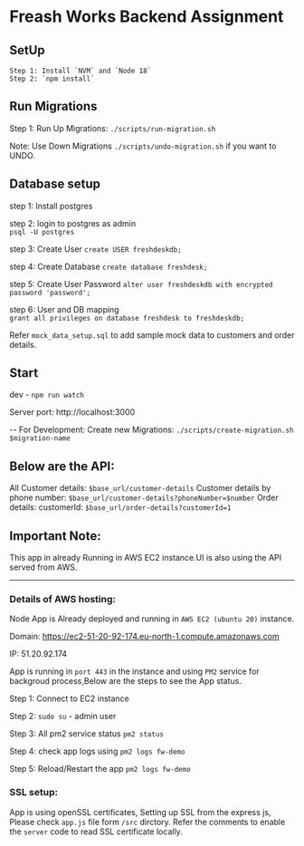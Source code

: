 # Freash Works Backend Assignment

## SetUp
    Step 1: Install `NVM` and `Node 18`    
    Step 2: `npm install`

## Run Migrations
 Step 1: Run Up Migrations: `./scripts/run-migration.sh`
 
 Note: Use Down Migrations  `./scripts/undo-migration.sh` if you want to UNDO.    

## Database setup
   
step 1: Install postgres 

step 2: login to postgres as admin  
        `psql -U postgres` 

step 3: Create User 
        `create USER freshdeskdb;` 

step 4: Create Database
        `create database freshdesk;`

step 5: Create User Password
        `alter user freshdeskdb with encrypted password 'password';`

step 6: User and DB mapping       
        `grant all privileges on database freshdesk to freshdeskdb;`

Refer `mock_data_setup.sql` to add sample mock data to customers and order details. 

## Start
dev - `npm run watch`

Server port: http://localhost:3000

-- For Development:
Create new Migrations: `./scripts/create-migration.sh $migration-name`

## Below are the API:
All Customer details: `$base_url/customer-details`
Customer details by phone number: `$base_url/customer-details?phoneNumber=$number`
Order details: customerId: `$base_url/order-details?customerId=1`

## Important Note:
This app in already Running in AWS EC2 instance.UI is also using the API served from AWS.


--------------------------------------------------------------------------------------------


### Details of AWS hosting:

Node App is Already deployed and running in `AWS EC2 (ubuntu 20)` instance.

Domain: https://ec2-51-20-92-174.eu-north-1.compute.amazonaws.com

IP: 51.20.92.174

App is running in `port 443` in the instance and using `PM2` service for backgroud process,Below are the steps to see the App status.

Step 1: Connect to EC2 instance

Step 2: `sudo su` - admin user

Step 3: All pm2 service status `pm2 status`

Step 4: check app logs using `pm2 logs fw-demo`

Step 5: Reload/Restart the app `pm2 logs fw-demo` 



### SSL setup:

App is using openSSL certificates, Setting up SSL from the express js, Please check `app.js` file form `/src` dirctory. Refer the comments to enable the `server` code to read SSL certificate locally. 
